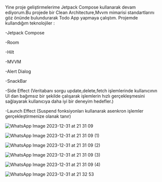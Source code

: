 Yine proje geliştirmelerime Jetpack Compose kullanarak devam ediyorum.Bu projede bir Clean Architecture,Mvvm mimarisi standartlarını göz önünde bulundurarak Todo App yapmaya çalıştım.
Projemde kullandığım teknolojiler  : 



-Jetpack Compose



-Room



-Hilt



-MVVM



-Alert Dialog



-SnackBar



-Side Effect (Veritabanı sorgu update,delete,fetch işlemlerinde kullanıcının UI dan bağımsız bir şekilde çalışarak işlemlerin hızlı gerçekleşmesini sağlayarak kullanıcıya daha iyi bir deneyim hedefler.)







-Launch Effect (Suspend fonksiyonları kullanarak asenkron işlemler gerçekleştirmenize olanak tanır)






![WhatsApp Image 2023-12-31 at 21 31 09](https://github.com/Cntrk01/TodoListCompose/assets/98031686/b2fe9cd4-a655-4d0d-9ef1-5105330df799)


![WhatsApp Image 2023-12-31 at 21 31 09 (1)](https://github.com/Cntrk01/TodoListCompose/assets/98031686/b46c1d7d-37a1-41ea-827f-2687259379ef)


![WhatsApp Image 2023-12-31 at 21 31 09 (2)](https://github.com/Cntrk01/TodoListCompose/assets/98031686/6985fa00-779c-45ea-8c69-ed4a7ce0ae9f)


![WhatsApp Image 2023-12-31 at 21 31 09 (3)](https://github.com/Cntrk01/TodoListCompose/assets/98031686/3b21cd25-6b97-45e8-95f7-366c2f1bc743)


![WhatsApp Image 2023-12-31 at 21 31 09 (4)](https://github.com/Cntrk01/TodoListCompose/assets/98031686/14ebc220-b6e0-40d7-a5a3-7c010a28401c)


![WhatsApp Image 2023-12-31 at 21 32 53](https://github.com/Cntrk01/TodoListCompose/assets/98031686/1eb3bca0-f7dc-4fa4-afed-9c2e94e33e09)
